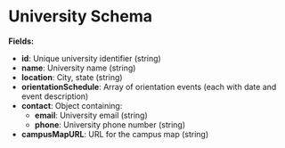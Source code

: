 # University Schema

**Fields:**
- **id**: Unique university identifier (string)
- **name**: University name (string)
- **location**: City, state (string)
- **orientationSchedule**: Array of orientation events (each with date and event description)
- **contact**: Object containing:
  - **email**: University email (string)
  - **phone**: University phone number (string)
- **campusMapURL**: URL for the campus map (string)
